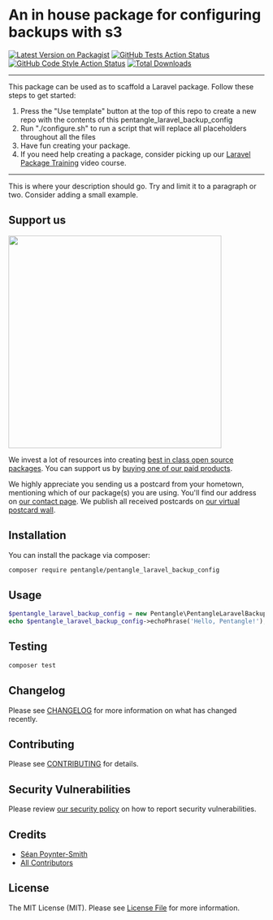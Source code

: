 # An in house package for configuring backups with s3

[![Latest Version on Packagist](https://img.shields.io/packagist/v/pentangle/pentangle_laravel_backup_config.svg?style=flat-square)](https://packagist.org/packages/pentangle/pentangle_laravel_backup_config)
[![GitHub Tests Action Status](https://img.shields.io/github/workflow/status/pentangle/pentangle_laravel_backup_config/run-tests?label=tests)](https://github.com/pentangle/pentangle_laravel_backup_config/actions?query=workflow%3ATests+branch%3Amaster)
[![GitHub Code Style Action Status](https://img.shields.io/github/workflow/status/pentangle/pentangle_laravel_backup_config/Check%20&%20fix%20styling?label=code%20style)](https://github.com/pentangle/pentangle_laravel_backup_config/actions?query=workflow%3A"Check+%26+fix+styling"+branch%3Amaster)
[![Total Downloads](https://img.shields.io/packagist/dt/pentangle/pentangle_laravel_backup_config.svg?style=flat-square)](https://packagist.org/packages/pentangle/pentangle_laravel_backup_config)

---
This package can be used as to scaffold a Laravel package. Follow these steps to get started:

1. Press the "Use template" button at the top of this repo to create a new repo with the contents of this pentangle_laravel_backup_config
2. Run "./configure.sh" to run a script that will replace all placeholders throughout all the files
3. Have fun creating your package.
4. If you need help creating a package, consider picking up our <a href="https://laravelpackage.training">Laravel Package Training</a> video course.
---

This is where your description should go. Try and limit it to a paragraph or two. Consider adding a small example.

## Support us

[<img src="https://github-ads.s3.eu-central-1.amazonaws.com/pentangle-laravel-backup-config.jpg?t=1" width="419px" />](https://spatie.be/github-ad-click/pentangle-laravel-backup-config)

We invest a lot of resources into creating [best in class open source packages](https://spatie.be/open-source). You can support us by [buying one of our paid products](https://spatie.be/open-source/support-us).

We highly appreciate you sending us a postcard from your hometown, mentioning which of our package(s) you are using. You'll find our address on [our contact page](https://spatie.be/about-us). We publish all received postcards on [our virtual postcard wall](https://spatie.be/open-source/postcards).

## Installation

You can install the package via composer:

```bash
composer require pentangle/pentangle_laravel_backup_config
```

## Usage

```php
$pentangle_laravel_backup_config = new Pentangle\PentangleLaravelBackupConfig();
echo $pentangle_laravel_backup_config->echoPhrase('Hello, Pentangle!');
```

## Testing

```bash
composer test
```

## Changelog

Please see [CHANGELOG](CHANGELOG.md) for more information on what has changed recently.

## Contributing

Please see [CONTRIBUTING](.github/CONTRIBUTING.md) for details.

## Security Vulnerabilities

Please review [our security policy](../../security/policy) on how to report security vulnerabilities.

## Credits

- [Séan Poynter-Smith](https://github.com/spoyntersmith)
- [All Contributors](../../contributors)

## License

The MIT License (MIT). Please see [License File](LICENSE.md) for more information.
